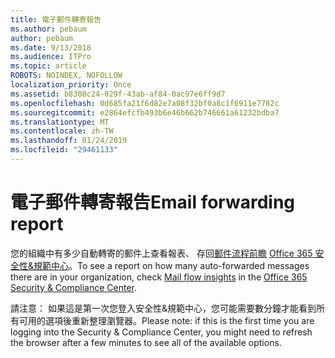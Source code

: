 ```yaml
---
title: 電子郵件轉寄報告
ms.author: pebaum
author: pebaum
ms.date: 9/13/2018
ms.audience: ITPro
ms.topic: article
ROBOTS: NOINDEX, NOFOLLOW
localization_priority: Once
ms.assetid: b8308c24-029f-43ab-af84-0ac97e6ff9d7
ms.openlocfilehash: 0d685fa21f6d82e7a08f32bf0a8c1f6911e7782c
ms.sourcegitcommit: e2864efcfb493b6e46b662b746661a61232bdba7
ms.translationtype: MT
ms.contentlocale: zh-TW
ms.lasthandoff: 01/24/2019
ms.locfileid: "29461133"
---
```

# <a name="email-forwarding-report"></a><span data-ttu-id="5eba8-102">電子郵件轉寄報告</span><span class="sxs-lookup"><span data-stu-id="5eba8-102">Email forwarding report</span></span>

<span data-ttu-id="5eba8-103">您的組織中有多少自動轉寄的郵件上查看報表、 存回[郵件流程前瞻](https://support.office.com/article/beb6acaa-6016-4d54-ba7e-3d6d035e2b46) [Office 365 安全性&amp;規範中心](https://protection.office.com/#/homepage)。</span><span class="sxs-lookup"><span data-stu-id="5eba8-103">To see a report on how many auto-forwarded messages there are in your organization, check [Mail flow insights](https://support.office.com/article/beb6acaa-6016-4d54-ba7e-3d6d035e2b46) in the [Office 365 Security &amp; Compliance Center](https://protection.office.com/#/homepage).</span></span>
  
<span data-ttu-id="5eba8-104">請注意： 如果這是第一次您登入安全性&amp;規範中心，您可能需要數分鐘才能看到所有可用的選項後重新整理瀏覽器。</span><span class="sxs-lookup"><span data-stu-id="5eba8-104">Please note: if this is the first time you are logging into the Security &amp; Compliance Center, you might need to refresh the browser after a few minutes to see all of the available options.</span></span>
  

